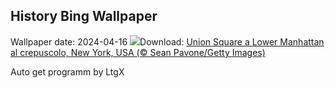 ## History Bing Wallpaper
Wallpaper date: 2024-04-16
![](https://www.bing.com/th?id=OHR.UnionSquareNYC_IT-IT3337017060_UHD.jpg&w=1000)Download: [Union Square a Lower Manhattan al crepuscolo, New York, USA (© Sean Pavone/Getty Images)](https://www.bing.com/th?id=OHR.UnionSquareNYC_IT-IT3337017060_UHD.jpg)

Auto get programm by LtgX
